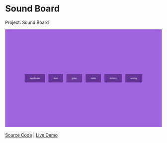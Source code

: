 # Sound Board

Project: Sound Board

![cover](cover.png)

[Source Code](./README.md) | [Live Demo](https://gattuso.dev/js-projects/sound-board/index)

